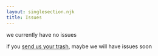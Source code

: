 ```yaml
---
layout: singlesection.njk
title: Issues
---
```


we currently have no issues

if you [send us your trash](/submit), maybe we will have issues soon